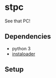 # stpc
See that PC! 

## Dependencies

* python 3
* [instaloader](https://instaloader.github.io)

## Setup

